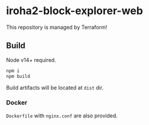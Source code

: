 # iroha2-block-explorer-web

This repository is managed by Terraform!

## Build

Node v14+ required.

```bash
npm i
npm build
```

Build artifacts will be located at `dist` dir.

### Docker

`Dockerfile` with `nginx.conf` are also provided.
